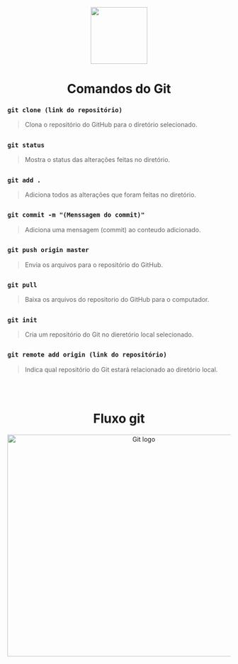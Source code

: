 <p align="center">
  <img src="![image](https://github.com/Nosliejnav/ComandosGit/assets/72052867/2b810f5e-f4da-4695-ad2c-51fad71c7e86)
" width="128" height="128">
</p>
<h1 align="center">Comandos do Git</h1>

### `git clone (link do repositório)`
> Clona o repositório do GitHub para o diretório selecionado.
##
### `git status`
> Mostra o status das alterações feitas no diretório.
##
### `git add .`
> Adiciona todos as alterações que foram feitas no diretório.
##
### `git commit -m "(Menssagem do commit)"`
> Adiciona uma mensagem (commit) ao conteudo adicionado.
##  
### `git push origin master`
> Envia os arquivos para o repositório do GitHub.
##
### `git pull`
> Baixa os arquivos do repositorio do GitHub para o computador.
##
### `git init`
> Cria um repositório do Git no dieretório local selecionado.
##
### `git remote add origin (link do repositório)`
> Indica qual repositório do Git estará relacionado ao diretório local.
##

<br />
<h1 align="center">Fluxo git</h1>
<p align="center">
  <img src="https://user-images.githubusercontent.com/32688131/64205332-170d9000-ce6e-11e9-9fad-db8a5e00287f.png" alt="Git logo" width="600" height="500">
</p>
